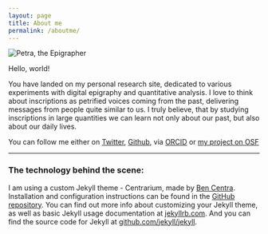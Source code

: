 ```yaml
---
layout: page
title: About me
permalink: /aboutme/
---
```


<img src="{{ site.baseurl }}/assets/Petra_Epigrapher.JPG" title="Petra, the Epigrapher" class="profile">

Hello, world!

You have landed on my personal research site, dedicated to various experiments with digital epigraphy and quantitative analysis. I love to think about inscriptions as petrified voices coming from the past, delivering messages from people quite similar to us. I truly believe, that by studying inscriptions in large quantities we can learn not only about our past, but also about our daily lives.

You can follow me either on [Twitter](https://twitter.com/pettulda), [Github](https://github.com/petrajanouchova), via [ORCID](https://orcid.org/0000-0002-6349-0540) or [my project on OSF](https://osf.io/fjnw5/)

---

### The technology behind the scene:

I am using a custom Jekyll theme - Centrarium, made by [Ben Centra](https://github.com/bencentra). Installation and configuration instructions can be found in the [GitHub repository](https://github.com/bencentra/centrarium).
You can find out more info about customizing your Jekyll theme, as well as basic Jekyll usage documentation at [jekyllrb.com](http://jekyllrb.com/). And you can find the source code for Jekyll at [github.com/jekyll/jekyll](https://github.com/jekyll/jekyll).



